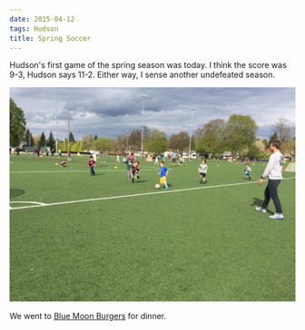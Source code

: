 ```yaml
---
date: 2015-04-12
tags: Hudson
title: Spring Soccer
---
```

<!--
date: 2015-04-12
tags: Hudson
-->

Hudson's first game of the spring season was today. I think the score was 9-3, Hudson says 11-2. Either way, I sense another undefeated season.

![](/img/IMG_5432.JPG)

We went to [Blue Moon Burgers](http://bluemoonburgers.com/locations/) for dinner. 
